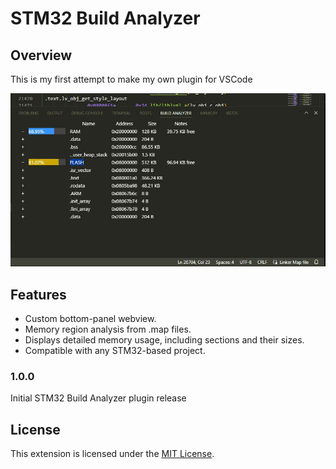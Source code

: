 # STM32 Build Analyzer

## Overview

This is my first attempt to make my own plugin for VSCode

![Main view](images/1.JPG)

## Features

* Custom bottom-panel webview.
* Memory region analysis from .map files.
* Displays detailed memory usage, including sections and their sizes.
* Compatible with any STM32-based project.


### 1.0.0

Initial STM32 Build Analyzer plugin release

## License

This extension is licensed under the [MIT License](LICENSE).